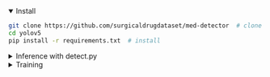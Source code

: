 
<details open>
<summary>Install</summary>


```bash
git clone https://github.com/surgicaldrugdataset/med-detector  # clone
cd yolov5
pip install -r requirements.txt  # install
```

</details>


<details>
<summary>Inference with detect.py</summary>

`detect.py` runs inference on a variety of sources, getting models as requested from surgicaldrugdataset@gmail.com and saving results to `runs/detect`.

```bash
python detect.py --source 0  # webcam
                          img.jpg  # image
                          vid.mp4  # video
                          path/  # directory
                          path/*.jpg  # glob
                          'https://youtu.be/Zgi9g1ksQHc'  # YouTube
                          'rtsp://example.com/media.mp4'  # RTSP, RTMP, HTTP stream
```

</details>

<details>
<summary>Training</summary>


```bash
python train.py --data data.yaml --cfg yolov5n.yaml --weights '' --batch-size 128
                                       yolov5s                                64
                                       yolov5m                                40
                                       yolov5l                                24
                                       yolov5x                                16
```

<img width="800" src="https://user-images.githubusercontent.com/26833433/90222759-949d8800-ddc1-11ea-9fa1-1c97eed2b963.png">

</details>
